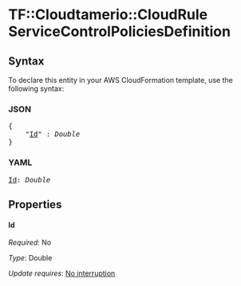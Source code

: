 # TF::Cloudtamerio::CloudRule ServiceControlPoliciesDefinition

## Syntax

To declare this entity in your AWS CloudFormation template, use the following syntax:

### JSON

<pre>
{
    "<a href="#id" title="Id">Id</a>" : <i>Double</i>
}
</pre>

### YAML

<pre>
<a href="#id" title="Id">Id</a>: <i>Double</i>
</pre>

## Properties

#### Id

_Required_: No

_Type_: Double

_Update requires_: [No interruption](https://docs.aws.amazon.com/AWSCloudFormation/latest/UserGuide/using-cfn-updating-stacks-update-behaviors.html#update-no-interrupt)


